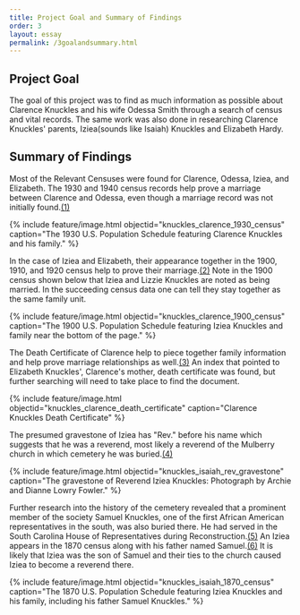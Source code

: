 ```yaml
---
title: Project Goal and Summary of Findings
order: 3
layout: essay
permalink: /3goalandsummary.html
---
```


## Project Goal

The goal of this project was to find as much information as possible about Clarence Knuckles and his wife Odessa Smith through a search of census and vital records. The same work was also done in researching Clarence Knuckles' parents, Iziea(sounds like Isaiah) Knuckles and Elizabeth Hardy. 

## Summary of Findings

Most of the Relevant Censuses were found for Clarence, Odessa, Iziea, and Elizabeth. The 1930 and 1940 census records help prove a marriage between Clarence and Odessa, even though a marriage record was not initially found.[(1)](https://zigavivei.github.io/family_history_cb/9sources.html)

{% include feature/image.html objectid="knuckles_clarence_1930_census" caption="The 1930 U.S. Population Schedule featuring Clarence Knuckles and his family." %}

In the case of Iziea and Elizabeth, their appearance together in the 1900, 1910, and 1920 census help to prove their marriage.[(2)](https://zigavivei.github.io/family_history_cb/9sources.html) Note in the 1900 census shown below that Iziea and Lizzie Knuckles are noted as being married. In the succeeding census data one can tell they stay together as the same family unit.

{% include feature/image.html objectid="knuckles_clarence_1900_census" caption="The 1900 U.S. Population Schedule featuring Iziea Knuckles and family near the bottom of the page." %}

The Death Certificate of Clarence help to piece together family information and help prove marriage relationships as well.[(3)](https://zigavivei.github.io/family_history_cb/9sources.html) An index that pointed to Elizabeth Knuckles', Clarence's mother, death certificate was found, but further searching will need to take place to find the document.

{% include feature/image.html objectid="knuckles_clarence_death_certificate" caption="Clarence Knuckles Death Certificate" %}

The presumed gravestone of Iziea has "Rev." before his name which suggests that he was a reverend, most likely a reverend of the Mulberry church in which cemetery he was buried.[(4)](https://zigavivei.github.io/family_history_cb/sources.html) 


{% include feature/image.html objectid="knuckles_isaiah_rev_gravestone" caption="The gravestone of Reverend Iziea Knuckles: Photograph by Archie and Dianne Lowry Fowler." %}

Further research into the history of the cemetery revealed that a prominent member of the society Samuel Knuckles, one of the first African American representatives in the south, was also buried there. He had served in the South Carolina House of Representatives during Reconstruction.[(5)](https://zigavivei.github.io/family_history_cb/9sources.html) An Iziea appears in the 1870 census along with his father named Samuel.[(6)](https://zigavivei.github.io/family_history_cb/9sources.html) It is likely that Iziea was the son of Samuel and their ties to the church caused Iziea to become a reverend there. 

{% include feature/image.html objectid="knuckles_isaiah_1870_census" caption="The 1870 U.S. Population Schedule featuring Iziea Knuckles and his family, including his father Samuel Knuckles." %}
